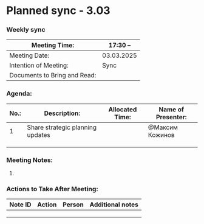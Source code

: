# Planned sync - 3.03

### Weekly sync

| Meeting Time: | 17:30 –  |
| --- | --- |
| Meeting Date: | 03.03.2025 |
| Intention of Meeting: | Sync |
| Documents to Bring and Read: |  |

### Agenda:

| No.: | Description: | Allocated Time: | Name of Presenter: |
| --- | --- | --- | --- |
| 1 | Share strategic planning updates |  | @Максим Кожинов  |
|  |  |  |  |
|  |  |  |  |
|  |  |  |  |

### Meeting Notes:

1. 

### Actions to Take After Meeting:

| Note ID | Action | Person | Additional notes |
| --- | --- | --- | --- |
|  |  |  |  |
|  |  |  |  |
|  |  |  |  |